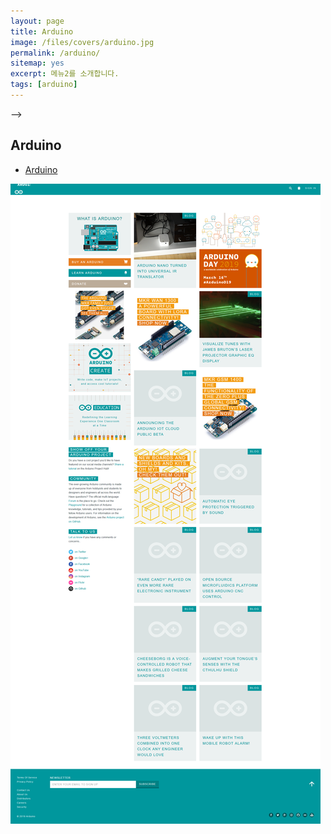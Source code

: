```yaml
---
layout: page
title: Arduino
image: /files/covers/arduino.jpg
permalink: /arduino/
sitemap: yes
excerpt: 메뉴2를 소개합니다.
tags: [arduino]
---
```


<!-->
<a id="forkme" href="https://github.com/taylor-an"></a>
-->

## Arduino

* [Arduino]

![](/files/arduino/HomeArduino2019-02-08.png)

<!--

---

## 서브메뉴2

* [Test2]

---

> [http://github.com/taylor-an](http://github.com/taylor-an) 에서 다양한 taylor-an의 오픈소스 프로젝트를 만나보세요.
-->

[Arduino]:https://www.arduino.cc/
